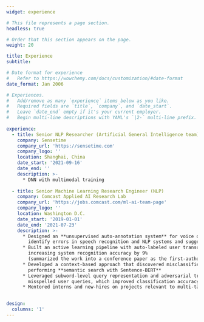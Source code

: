 ```yaml
---
widget: experience

# This file represents a page section.
headless: true

# Order that this section appears on the page.
weight: 20

title: Experience
subtitle:

# Date format for experience
#   Refer to https://wowchemy.com/docs/customization/#date-format
date_format: Jan 2006

# Experiences.
#   Add/remove as many `experience` items below as you like.
#   Required fields are `title`, `company`, and `date_start`.
#   Leave `date_end` empty if it's your current employer.
#   Begin multi-line descriptions with YAML's `|2-` multi-line prefix.
  
experience:
  - title: Senior NLP Researcher (Artificial General Intelligence team)
    company: Sensetime
    company_url: 'https://sensetime.com'
    company_logo: ''
    location: Shanghai, China
    date_start: '2021-09-16'
    date_end: ''
    description: >-
      * DNN with multimodal training
    
  - title: Senior Machine Learning Research Engineer (NLP)
    company: Comcast Applied AI Research Lab
    company_url: 'https://jobs.comcast.com/ml-ai-team-page'
    company_logo: ''
    location: Washington D.C.
    date_start: '2019-01-01'
    date_end: '2021-07-23'
    description: >-
      * Designed an **unsupervised auto-annotation system** for voice queries with user behavioral modeling to automatically
        identify errors in speech recognition and NLP systems and suggest corrections  
      * Built an active learning pipeline with auto-labeled user transcriptions to improve ASR system for comcast X1,
        increasing system recognition accuracy by 9%
        (summarized the work into a conference paper as the first-author and filed a patent as the main inventor)
      * Developed a context-based approach that discovered misclassified user queries in question answering systems by
        performing **semantic search with Sentence-BERT**
      * Leveraged subword-level query representation and adversarial training in customer care dialogue system for
        misspelled user queries, which improved classification accuracy by 18% and increased user experience stability
      * Mentored interns and new-hires on projects relevant to multi-task learning and query representation
    

design:
  columns: '1'
---
```


